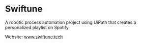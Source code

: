 # Swiftune
A robotic process automation project using UiPath that creates a personalized playlist on Spotify.

Website: www.swiftune.tech
